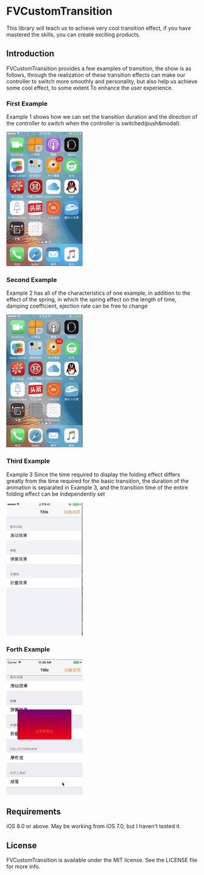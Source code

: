 # FVCustomTransition

This library will teach us to achieve very cool transition effect, if you have mastered the skills, you can create exciting products.

## Introduction

FVCustomTransition provides a few examples of transition, the show is as follows, through the realization of these transition effects can make our controller to switch more smoothly and personality, but also help us achieve some cool effect, to some extent To enhance the user experience.

### First Example

Example 1 shows how we can set the transition duration and the direction of the controller to switch when the controller is switched(push&modal).

<img src="image/Basic.gif" width = 200 />


### Second Example

Example 2 has all of the characteristics of one example, in addition to the effect of the spring, in which the spring effect on the length of time, damping coefficient, ejection rate can be free to change

<img src = "image/Bounce.gif" width = 200/>

### Third Example

Example 3 Since the time required to display the folding effect differs greatly from the time required for the basic transition, the duration of the animation is separated in Example 3, and the transition time of the entire folding effect can be independently set

<img src = "image/fold.gif" width = 200/>

### Forth Example

<img src = "image/drop.gif" width = 200/>

## Requirements

iOS 8.0 or above. May be working from iOS 7.0, but I haven't tested it.

## License

FVCustomTransition is available under the MIT license. See the LICENSE file for more info.
